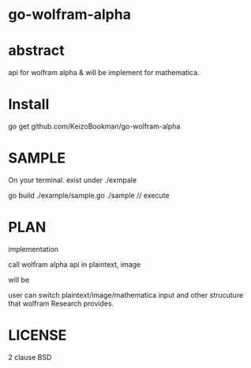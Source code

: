 go-wolfram-alpha
====

abstract
====

api for wolfram alpha & will be implement for mathematica.


Install
====

go get github.com/KeizoBookman/go-wolfram-alpha

SAMPLE
====

On your terminal.
exist under ./exmpale

go build ./example/sample.go
./sample // execute

PLAN
====
implementation

call wolfram alpha api in plaintext, image

will be

user can switch plaintext/image/mathematica input and other strucuture that wolfram Research provides.

LICENSE
====
2 clause BSD
